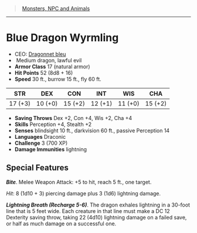 ﻿---
!MonsterItem
Family: MonsterVO
Type: dragon
Size: Medium
Alignment: lawful evil
ArmorClass: 17 (natural armor)
HitPoints: 52 (8d8 + 16)
Speed: 30 ft., burrow 15 ft., fly 60 ft.
Strength: 17 (+3)
Dexterity: 10 (+0)
Constitution: 15 (+2)
Intelligence: 12 (+1)
Wisdom: 11 (+0)
Charisma: 15 (+2)
SavingThrows: Dex +2, Con +4, Wis +2, Cha +4
Skills: Perception +4, Stealth +2
DamageImmunities: lightning
Senses: blindsight 10 ft., darkvision 60 ft., passive Perception 14
Languages: Draconic
Challenge: 3 (700 XP)
Id: monsters_vo.md#blue-dragon-wyrmling
ParentLink: monsters_vo.md#monsters-npc-and-animals
Name: Blue Dragon Wyrmling
ParentName: Monsters, NPC and Animals
NameLevel: 1
AltName: '[Dragonnet bleu](hd_monsters_dragonnet_bleu.md)'
Attributes:
  Name: Blue Dragon Wyrmling
  Markdown: >+
    # <!--Name-->Blue Dragon Wyrmling<!--/Name-->


    - CEO: <!--AltName-->[Dragonnet bleu](hd_monsters_dragonnet_bleu.md)<!--/AltName-->

    -  <!--Size-->Medium<!--/Size--> <!--Type-->dragon<!--/Type-->, <!--Alignment-->lawful evil<!--/Alignment-->

    - **Armor Class** <!--ArmorClass-->17 (natural armor)<!--/ArmorClass-->

    - **Hit Points** <!--HitPoints-->52 (8d8 + 16)<!--/HitPoints-->

    - **Speed** <!--Speed-->30 ft., burrow 15 ft., fly 60 ft.<!--/Speed-->


    |STR|DEX|CON|INT|WIS|CHA|

    |---|---|---|---|---|---|

    |<!--Strength-->17 (+3)<!--/Strength-->|<!--Dexterity-->10 (+0)<!--/Dexterity-->|<!--Constitution-->15 (+2)<!--/Constitution-->|<!--Intelligence-->12 (+1)<!--/Intelligence-->|<!--Wisdom-->11 (+0)<!--/Wisdom-->|<!--Charisma-->15 (+2)<!--/Charisma-->|


    - **Saving Throws** <!--SavingThrows-->Dex +2, Con +4, Wis +2, Cha +4<!--/SavingThrows-->

    - **Skills** <!--Skills-->Perception +4, Stealth +2<!--/Skills-->

    - **Senses** <!--Senses-->blindsight 10 ft., darkvision 60 ft., passive Perception 14<!--/Senses-->

    - **Languages** <!--Languages-->Draconic<!--/Languages-->

    - **Challenge** <!--Challenge-->3 (700 XP)<!--/Challenge-->

    - **Damage Immunities** <!--DamageImmunities-->lightning<!--/DamageImmunities-->


    ## Special Features


    **_Bite_**. Melee Weapon Attack: +5 to hit, reach 5 ft., one target.


    _Hit_: 8 (1d10 + 3) piercing damage plus 3 (1d6) lightning damage.


    **_Lightning Breath (Recharge 5-6)_**. The dragon exhales lightning in a 30-foot line that is 5 feet wide. Each creature in that line must make a DC 12 Dexterity saving throw, taking 22 (4d10) lightning damage on a failed save, or half as much damage on a successful one.

  AltName: '[Dragonnet bleu](hd_monsters_dragonnet_bleu.md)'
  Size: Medium
  Type: dragon
  Alignment: lawful evil
  ArmorClass: 17 (natural armor)
  HitPoints: 52 (8d8 + 16)
  Speed: 30 ft., burrow 15 ft., fly 60 ft.
  Strength: 17 (+3)
  Dexterity: 10 (+0)
  Constitution: 15 (+2)
  Intelligence: 12 (+1)
  Wisdom: 11 (+0)
  Charisma: 15 (+2)
  SavingThrows: Dex +2, Con +4, Wis +2, Cha +4
  Skills: Perception +4, Stealth +2
  Senses: blindsight 10 ft., darkvision 60 ft., passive Perception 14
  Languages: Draconic
  Challenge: 3 (700 XP)
  DamageImmunities: lightning
AttributesDictionary: >+
  Name: Blue Dragon Wyrmling

  Markdown: >+

    # <!--Name-->Blue Dragon Wyrmling<!--/Name-->





    - CEO: <!--AltName-->[Dragonnet bleu](hd_monsters_dragonnet_bleu.md)<!--/AltName-->



    -  <!--Size-->Medium<!--/Size--> <!--Type-->dragon<!--/Type-->, <!--Alignment-->lawful evil<!--/Alignment-->



    - **Armor Class** <!--ArmorClass-->17 (natural armor)<!--/ArmorClass-->



    - **Hit Points** <!--HitPoints-->52 (8d8 + 16)<!--/HitPoints-->



    - **Speed** <!--Speed-->30 ft., burrow 15 ft., fly 60 ft.<!--/Speed-->





    |STR|DEX|CON|INT|WIS|CHA|



    |---|---|---|---|---|---|



    |<!--Strength-->17 (+3)<!--/Strength-->|<!--Dexterity-->10 (+0)<!--/Dexterity-->|<!--Constitution-->15 (+2)<!--/Constitution-->|<!--Intelligence-->12 (+1)<!--/Intelligence-->|<!--Wisdom-->11 (+0)<!--/Wisdom-->|<!--Charisma-->15 (+2)<!--/Charisma-->|





    - **Saving Throws** <!--SavingThrows-->Dex +2, Con +4, Wis +2, Cha +4<!--/SavingThrows-->



    - **Skills** <!--Skills-->Perception +4, Stealth +2<!--/Skills-->



    - **Senses** <!--Senses-->blindsight 10 ft., darkvision 60 ft., passive Perception 14<!--/Senses-->



    - **Languages** <!--Languages-->Draconic<!--/Languages-->



    - **Challenge** <!--Challenge-->3 (700 XP)<!--/Challenge-->



    - **Damage Immunities** <!--DamageImmunities-->lightning<!--/DamageImmunities-->





    ## Special Features





    **_Bite_**. Melee Weapon Attack: +5 to hit, reach 5 ft., one target.





    _Hit_: 8 (1d10 + 3) piercing damage plus 3 (1d6) lightning damage.





    **_Lightning Breath (Recharge 5-6)_**. The dragon exhales lightning in a 30-foot line that is 5 feet wide. Each creature in that line must make a DC 12 Dexterity saving throw, taking 22 (4d10) lightning damage on a failed save, or half as much damage on a successful one.



  AltName: '[Dragonnet bleu](hd_monsters_dragonnet_bleu.md)'

  Size: Medium

  Type: dragon

  Alignment: lawful evil

  ArmorClass: 17 (natural armor)

  HitPoints: 52 (8d8 + 16)

  Speed: 30 ft., burrow 15 ft., fly 60 ft.

  Strength: 17 (+3)

  Dexterity: 10 (+0)

  Constitution: 15 (+2)

  Intelligence: 12 (+1)

  Wisdom: 11 (+0)

  Charisma: 15 (+2)

  SavingThrows: Dex +2, Con +4, Wis +2, Cha +4

  Skills: Perception +4, Stealth +2

  Senses: blindsight 10 ft., darkvision 60 ft., passive Perception 14

  Languages: Draconic

  Challenge: 3 (700 XP)

  DamageImmunities: lightning

---
> [Monsters, NPC and Animals](srd_monsters.md)

---

# Blue Dragon Wyrmling

- CEO: [Dragonnet bleu](hd_monsters_dragonnet_bleu.md)
-  Medium dragon, lawful evil
- **Armor Class** 17 (natural armor)
- **Hit Points** 52 (8d8 + 16)
- **Speed** 30 ft., burrow 15 ft., fly 60 ft.

|STR|DEX|CON|INT|WIS|CHA|
|---|---|---|---|---|---|
|17 (+3)|10 (+0)|15 (+2)|12 (+1)|11 (+0)|15 (+2)|

- **Saving Throws** Dex +2, Con +4, Wis +2, Cha +4
- **Skills** Perception +4, Stealth +2
- **Senses** blindsight 10 ft., darkvision 60 ft., passive Perception 14
- **Languages** Draconic
- **Challenge** 3 (700 XP)
- **Damage Immunities** lightning

## Special Features

**_Bite_**. Melee Weapon Attack: +5 to hit, reach 5 ft., one target.

_Hit_: 8 (1d10 + 3) piercing damage plus 3 (1d6) lightning damage.

**_Lightning Breath (Recharge 5-6)_**. The dragon exhales lightning in a 30-foot line that is 5 feet wide. Each creature in that line must make a DC 12 Dexterity saving throw, taking 22 (4d10) lightning damage on a failed save, or half as much damage on a successful one.

